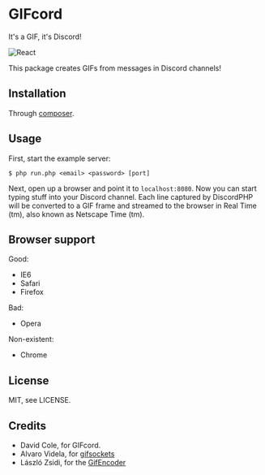 # GIFcord

It's a GIF, it's Discord!

![React](https://raw.github.com/reactphp/gifsocket/master/doc/react.png)

This package creates GIFs from messages in Discord channels!

## Installation

Through [composer](http://getcomposer.org).

## Usage

First, start the example server:

    $ php run.php <email> <password> [port]

Next, open up a browser and point it to `localhost:8080`. Now you can start
typing stuff into your Discord channel. Each line captured by DiscordPHP will be
converted to a GIF frame and streamed to the browser in Real Time (tm), also
known as Netscape Time (tm).

## Browser support

Good:

* IE6
* Safari
* Firefox

Bad:

* Opera

Non-existent:

* Chrome

## License

MIT, see LICENSE.

## Credits

* David Cole, for GIFcord.
* Alvaro Videla, for [gifsockets](https://github.com/videlalvaro/gifsockets)
* László Zsidi, for the [GifEncoder](http://www.phpclasses.org/package/3163-PHP-Generate-GIF-animations-from-a-set-of-GIF-images.html)
